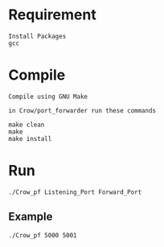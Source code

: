 
# Requirement

    Install Packages 
    gcc 


# Compile

    Compile using GNU Make

    in Crow/port_forwarder run these commands

    make clean 
    make 
    make install


# Run

    ./Crow_pf Listening_Port Forward_Port

## Example

    ./Crow_pf 5000 5001 


